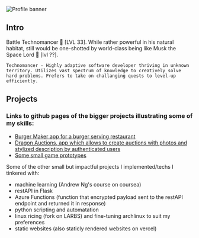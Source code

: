 ![Profile banner](https://github.com/Tsubanee/Tsubanee/blob/main/AleX%20Z.png)

## Intro

Battle Technomancer :robot: [LVL 33]. While rather powerful in his natural 
habitat, still would be one-shotted by world-class being like Musk the 
Space Lord :milky_way: [lvl ??].

```Technomancer - Highly adaptive software developer thriving in unknown territory. Utilizes vast spectrum of knowledge to creatively solve hard problems. Prefers to take on challanging quests to level-up efficiently.```


## Projects

### Links to github pages of the bigger projects illustrating some of my skills:

- [Burger Maker app for a burger serving restaurant](https://github.com/Tsubanee/burger-app)
- [Dragon Auctions, app which allows to create auctions with photos and stylized description by authenticated users](https://github.com/Tsubanee/Flutter)
- [Some small game prototypes](https://github.com/Tsubanee/GameDev)

Some of the other small but impactful projects I implemented/techs I tinkered with:
 - machine learning (Andrew Ng's course on coursea)
 - restAPI in Flask
 - Azure Functions (function that encrypted payload sent to the restAPI endpoint and returned it in response)
 - python scripting and automatation
 - linux ricing (fork on LARBS) and fine-tuning archlinux to suit my preferences
 - static websites (also staticly rendered websites on vercel)
 





